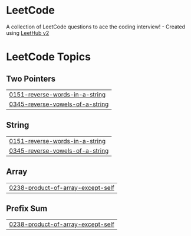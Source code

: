 # LeetCode
A collection of LeetCode questions to ace the coding interview! - Created using [LeetHub v2](https://github.com/arunbhardwaj/LeetHub-2.0)

<!---LeetCode Topics Start-->
# LeetCode Topics
## Two Pointers
|  |
| ------- |
| [0151-reverse-words-in-a-string](https://github.com/MishaelDavid/LeetCode/tree/master/0151-reverse-words-in-a-string) |
| [0345-reverse-vowels-of-a-string](https://github.com/MishaelDavid/LeetCode/tree/master/0345-reverse-vowels-of-a-string) |
## String
|  |
| ------- |
| [0151-reverse-words-in-a-string](https://github.com/MishaelDavid/LeetCode/tree/master/0151-reverse-words-in-a-string) |
| [0345-reverse-vowels-of-a-string](https://github.com/MishaelDavid/LeetCode/tree/master/0345-reverse-vowels-of-a-string) |
## Array
|  |
| ------- |
| [0238-product-of-array-except-self](https://github.com/MishaelDavid/LeetCode/tree/master/0238-product-of-array-except-self) |
## Prefix Sum
|  |
| ------- |
| [0238-product-of-array-except-self](https://github.com/MishaelDavid/LeetCode/tree/master/0238-product-of-array-except-self) |
<!---LeetCode Topics End-->
